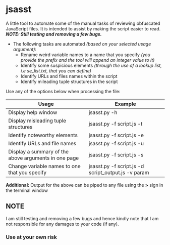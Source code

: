 # jsasst
A little tool to automate some of the manual tasks of reviewing obfuscated JavaScript files. It is intended to assist by making the script easier to read. ***NOTE:  Still testing and removing a few bugs.***
* The following tasks are automated *(based on your selected usage argument)*:  
  * Rename weird variable names to a name that you specify *(you provide the prefix and the tool will append an integer value to it)* 
  * Identify some suspicious elements *(through the use of a lookup list, i.e se_list.txt, that you can define)* 
  * Identify URLs and files names within the script 
  * Identify mileading tuple structures in the script   

Use any of the options below when processing the file:

Usage | Example
------------ | -------------
Display help window | jsasst.py -h
Display misleading tuple structures | jsasst.py -f script.js -t
Identify noteworthy elements  | jsasst.py -f script.js -e
Identify URLs and file names  | jsasst.py -f script.js -u
Display a summary of the above arguments in one page | jsasst.py -f script.js -s
Change variable names to one that you specify | jsasst.py -f script.js -d script_output.js -v param

**Additional:**  Output for the above can be piped to any file using the **>** sign in the terminal window

<h2>NOTE</h2>  
I am still testing and removing a few bugs and hence kindly note that I am not responsible for any damages to your code (if any). 
<h3>Use at your own risk</h3> 
